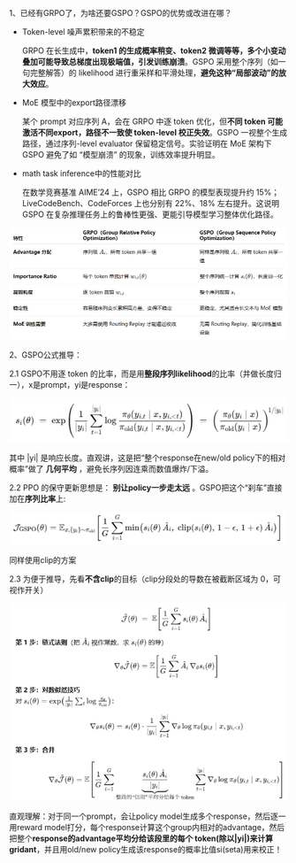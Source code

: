 1、已经有GRPO了，为啥还要GSPO？GSPO的优势或改进在哪？

* Token-level 噪声累积带来的不稳定

  GRPO 在长生成中，**token1 的生成概率稍变、token2 微调等等，多个小变动叠加可能导致总梯度出现极端值，引发训练崩溃**。GSPO 采用整个序列（如一句完整解答）的 likelihood 进行重采样和平滑处理，**避免这种“局部波动”的放大效应**。
* MoE 模型中的export路径漂移

  某个 prompt 对应序列 A，会在 GRPO 中逐 token 优化，但**不同 token 可能激活不同export，路径不一致使 token-level 校正失效**。GSPO 一视整个生成路径，通过序列-level evaluator 保留稳定信号。实验证明在 MoE 架构下 GSPO 避免了如 “模型崩溃” 的现象，训练效率提升明显。
* math task inference中的性能对比

  在数学竞赛基准 AIME’24 上，GSPO 相比 GRPO 的模型表现提升约 15%；LiveCodeBench、CodeForces 上也分别有 22%、18% 左右提升。这说明 GSPO 在复杂推理任务上的鲁棒性更强、更能引导模型学习整体优化路径。

![1755789426008](image/readme/1755789426008.png)

2、GSPO公式推导：

2.1 GSPO不用逐 token 的比率，而是用**整段序列likelihood**的比率（并做长度归一），x是prompt，yi是response：

![1755786761560](image/readme/1755786761560.png)

其中 |yi| 是响应长度。直观讲，这是把“整个response在new/old policy下的相对概率”做了 **几何平均** ，避免长序列因连乘而数值爆炸/下溢。

2.2  PPO 的保守更新思想是： **别让policy一步走太远** 。GSPO把这个“刹车”直接加在**序列比率**上:

![1755787088012](image/readme/1755787088012.png)

同样使用clip的方案

2.3  为便于推导，先看**不含clip**的目标（clip分段处的导数在被截断区域为 0，可视作开关）

![1755787181786](image/readme/1755787181786.png)

直观理解：对于同一个prompt，会让policy model生成多个response，然后逐一用reward model打分，每个response计算这个group内相对的advantage，然后把整个**response的advantage平均分给该段里的每个 token(除以|yi|)来计算gridant**，并且用old/new policy生成该response的概率比值si(seta)用来校正！

